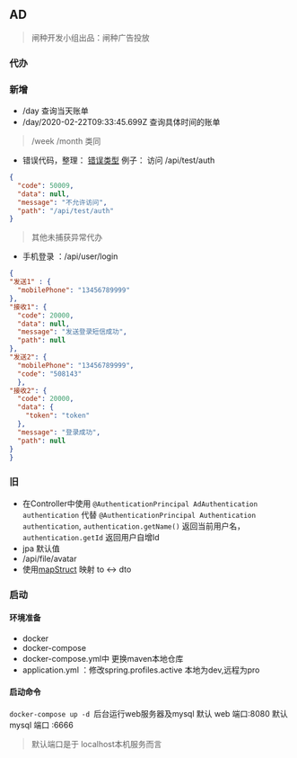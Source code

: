 ## AD
> 闸种开发小组出品：闸种广告投放

### 代办

### 新增
 * /day 查询当天账单
 * /day/2020-02-22T09:33:45.699Z 查询具体时间的账单
> /week /month 类同
 * 错误代码，整理：
[错误类型](common/src/main/java/com/wezhyn/project/controller/ResponseType.java)
例子： 访问 /api/test/auth 
```json
{
  "code": 50009,
  "data": null,
  "message": "不允许访问",
  "path": "/api/test/auth"
}
```
> 其他未捕获异常代办
* 手机登录 ：/api/user/login
```json
{
"发送1" : {
  "mobilePhone": "13456789999"
},
"接收1": {
  "code": 20000,
  "data": null,
  "message": "发送登录短信成功",
  "path": null
},
"发送2": {
  "mobilePhone": "13456789999",
  "code": "508143"
  },
"接收2": {
  "code": 20000,
  "data": {
    "token": "token"
  },
  "message": "登录成功",
  "path": null
}
}
```

### 旧

* 在Controller中使用 `@AuthenticationPrincipal AdAuthentication authentication`
代替 `@AuthenticationPrincipal Authentication authentication`,
`authentication.getName()` 返回当前用户名，`authentication.getId` 返回用户自增Id
* jpa 默认值
* /api/file/avatar
* 使用[mapStruct](https://mapstruct.org/documentation/stable/reference/html/#defining-mapper) 映射 to <-> dto

### 启动
#### 环境准备
* docker
* docker-compose
* docker-compose.yml中 更换maven本地仓库
* application.yml ：修改spring.profiles.active 本地为dev,远程为pro

#### 启动命令
`docker-compose up -d `后台运行web服务器及mysql
默认 web 端口:8080
默认 mysql 端口 :6666 
> 默认端口是于 localhost本机服务而言
>

